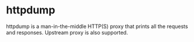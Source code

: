 httpdump
========

httpdump is a man-in-the-middle HTTP(S) proxy that prints all the requests and responses. Upstream proxy is also supported.
